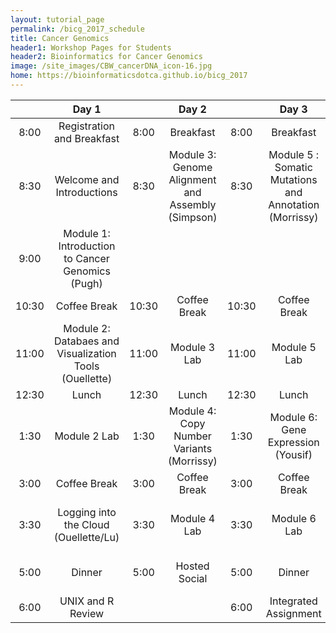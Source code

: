 ```yaml
---
layout: tutorial_page
permalink: /bicg_2017_schedule
title: Cancer Genomics
header1: Workshop Pages for Students
header2: Bioinformatics for Cancer Genomics
image: /site_images/CBW_cancerDNA_icon-16.jpg
home: https://bioinformaticsdotca.github.io/bicg_2017
---
```



| | **Day 1** | | **Day 2** | | **Day 3** | | **Day 4** | | **Day 5** |  
| :---: | :---: | :---: | :---: | :---: | :---: | :---: | :---: | :---: | :---: |  
| 8:00 | Registration and Breakfast | 8:00 | Breakfast | 8:00 | Breakfast | 8:00 | Breakfast | 8:00 | Breakfast |
| 8:30 | Welcome and Introductions | 8:30 | Module 3: Genome Alignment and Assembly (Simpson) | 8:30 | Module 5 : Somatic Mutations and Annotation (Morrissy) | 8:30 | Module 7: Gene Fusion and Rearrangemnts (McPherson) | 8:30 | Module 8: Variants to Networks (Stein and Haw) |  
| 9:00 | Module 1: Introduction to Cancer Genomics (Pugh) | | | | | | | | |  
| 10:30 | Coffee Break | 10:30 | Coffee Break | 10:30 | Coffee Break | 10:30 | Coffee Break | 10:30 | Coffee Break |  
| 11:00 | Module 2: Databaes and Visualization Tools (Ouellette) | 11:00 | Module 3 Lab | 11:00 | Module 5 Lab | 11:00 | Module 7 Lab | 11:00 | Guest Lecture (Jones) |  
| 12:30 | Lunch | 12:30 | Lunch | 12:30 | Lunch | 12:30 | Lunch | 12:30 | Lunch |  
| 1:30 | Module 2 Lab | 1:30 | Module 4: Copy Number Variants (Morrissy) | 1:30 | Module 6: Gene Expression (Yousif) | 1:30 | Module 8 Variants to Networks (Reimand) | 1:30 | Module 9: Clinical Data Integration (Goldenberg) |  
| 3:00 | Coffee Break | 3:00 | Coffee Break | 3:00 | Coffee Break | 3:00 | Coffee Break | 3:00 | Coffee Break |  
| 3:30 | Logging into the Cloud (Ouellette/Lu) | 3:30 | Module 4 Lab | 3:30 | Module 6 Lab | 3:30 | Module 8 Variants to Networks (Reimand) | 3:30 | Module 9 Lab |  
| 5:00 | Dinner | 5:00 | Hosted Social | 5:00 | Dinner | 5:00 | Dinner | 5:00 | Survey and Closing Remarks |
| 6:00 | UNIX and R Review | | | 6:00 | Integrated Assignment | | | | |
